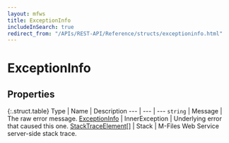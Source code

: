 ```yaml
---
layout: mfws
title: ExceptionInfo
includeInSearch: true
redirect_from: "/APIs/REST-API/Reference/structs/exceptioninfo.html"
---
```


# ExceptionInfo

## Properties

{:.struct.table}
Type | Name | Description
--- | --- | ---
`string` | Message | The raw error message. 
[ExceptionInfo](.) | InnerException | Underlying error that caused this one. 
[StackTraceElement[]](../stacktraceelement/) | Stack | M-Files Web Service server-side stack trace. 